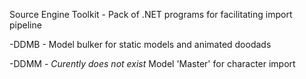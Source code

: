 Source Engine Toolkit - Pack of .NET programs for facilitating import pipeline
  
-DDMB - Model bulker for static models and animated doodads
  
-DDMM - *Curently does not exist* Model 'Master' for character import
